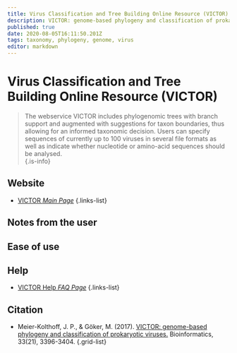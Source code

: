 ```yaml
---
title: Virus Classification and Tree Building Online Resource (VICTOR)
description: VICTOR: genome-based phylogeny and classification of prokaryotic viruses
published: true
date: 2020-08-05T16:11:50.201Z
tags: taxonomy, phylogeny, genome, virus
editor: markdown
---
```


# Virus Classification and Tree Building Online Resource (VICTOR)

> The webservice VICTOR includes phylogenomic trees with branch support and augmented with suggestions for taxon boundaries, thus allowing for an informed taxonomic decision. Users can specify sequences of currently up to 100 viruses in several file formats as well as indicate whether nucleotide or amino-acid sequences should be analysed.  
{.is-info}

 

## Website 

- [VICTOR *Main Page*](https://ggdc.dsmz.de/victor.php)
 {.links-list}


## Notes from the user

## Ease of use


## Help

- [VICTOR Help *FAQ Page*](https://ggdc.dsmz.de/faq.php#tabVICTOR)
 {.links-list}


## Citation 

- Meier-Kolthoff, J. P., & Göker, M. (2017). [VICTOR: genome-based phylogeny and classification of prokaryotic viruses.](https://academic.oup.com/bioinformatics/article/33/21/3396/3933260) Bioinformatics, 33(21), 3396-3404.
{.grid-list}
